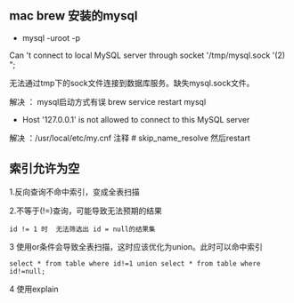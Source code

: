 
## mac brew 安装的mysql
* mysql -uroot -p

Can 't connect to local MySQL server through socket '/tmp/mysql.sock '(2) ";

无法通过tmp下的sock文件连接到数据库服务。缺失mysql.sock文件。

解决 ： mysql启动方式有误 brew service restart mysql

* Host '127.0.0.1' is not allowed to connect to this MySQL server

解决 ：/usr/local/etc/my.cnf  注释 # skip_name_resolve 然后restart


## 索引允许为空
1.反向查询不命中索引，变成全表扫描

2.不等于(!=)查询，可能导致无法预期的结果

    id != 1 时  无法筛选出 id = null的结果集

3 使用or条件会导致全表扫描，这时应该优化为union。此时可以命中索引

    select * from table where id!=1 union select * from table where id!=null;
    
4 使用explain
